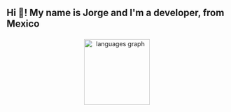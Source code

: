 <h2 align="left">Hi 👋! My name is Jorge and I'm a developer, from Mexico</h2>

###

<div align="center">
  <img src="https://github-readme-stats.vercel.app/api/top-langs?username=jorgealexisrm&locale=en&hide_title=false&layout=compact&card_width=320&langs_count=5&theme=dracula&hide_border=false&order=2" height="150" alt="languages graph"  />
</div>

###
